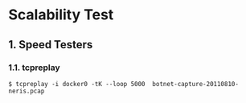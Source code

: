 # Scalability Test 


## 1. Speed Testers 


### 1.1. tcpreplay
```
$ tcpreplay -i docker0 -tK --loop 5000  botnet-capture-20110810-neris.pcap

```
